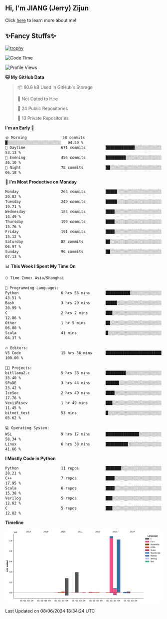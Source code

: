 ## Hi, I'm JIANG (Jerry) Zijun

Click [here](https://jzjerry.github.io/about/) to learn more about me!

## ✨Fancy Stuffs✨
[![trophy](https://github-profile-trophy.vercel.app/?username=jzjerry&theme=onedark)](https://github.com/ryo-ma/github-profile-trophy)
<!--START_SECTION:waka-->
![Code Time](http://img.shields.io/badge/Code%20Time-525%20hrs%202%20mins-blue)

![Profile Views](http://img.shields.io/badge/Profile%20Views-0-blue)

**🐱 My GitHub Data** 

> 📦 60.8 kB Used in GitHub's Storage 
 > 
> 🚫 Not Opted to Hire
 > 
> 📜 24 Public Repositories 
 > 
> 🔑 13 Private Repositories 
 > 
**I'm an Early 🐤** 

```text
🌞 Morning                58 commits          █░░░░░░░░░░░░░░░░░░░░░░░░   04.59 % 
🌆 Daytime                671 commits         █████████████░░░░░░░░░░░░   53.13 % 
🌃 Evening                456 commits         █████████░░░░░░░░░░░░░░░░   36.10 % 
🌙 Night                  78 commits          ██░░░░░░░░░░░░░░░░░░░░░░░   06.18 % 
```
📅 **I'm Most Productive on Monday** 

```text
Monday                   263 commits         █████░░░░░░░░░░░░░░░░░░░░   20.82 % 
Tuesday                  249 commits         █████░░░░░░░░░░░░░░░░░░░░   19.71 % 
Wednesday                183 commits         ████░░░░░░░░░░░░░░░░░░░░░   14.49 % 
Thursday                 199 commits         ████░░░░░░░░░░░░░░░░░░░░░   15.76 % 
Friday                   191 commits         ████░░░░░░░░░░░░░░░░░░░░░   15.12 % 
Saturday                 88 commits          ██░░░░░░░░░░░░░░░░░░░░░░░   06.97 % 
Sunday                   90 commits          ██░░░░░░░░░░░░░░░░░░░░░░░   07.13 % 
```


📊 **This Week I Spent My Time On** 

```text
🕑︎ Time Zone: Asia/Shanghai

💬 Programming Languages: 
Python                   6 hrs 56 mins       ███████████░░░░░░░░░░░░░░   43.51 % 
Bash                     3 hrs 20 mins       █████░░░░░░░░░░░░░░░░░░░░   20.99 % 
C                        2 hrs 2 mins        ███░░░░░░░░░░░░░░░░░░░░░░   12.86 % 
Other                    1 hr 5 mins         ██░░░░░░░░░░░░░░░░░░░░░░░   06.80 % 
Scala                    41 mins             █░░░░░░░░░░░░░░░░░░░░░░░░   04.37 % 

🔥 Editors: 
VS Code                  15 hrs 56 mins      █████████████████████████   100.00 % 

🐱‍💻 Projects: 
bitllama2.c              5 hrs 38 mins       █████████░░░░░░░░░░░░░░░░   35.40 % 
SPaDE                    3 hrs 44 mins       ██████░░░░░░░░░░░░░░░░░░░   23.42 % 
IceSoc                   2 hrs 49 mins       ████░░░░░░░░░░░░░░░░░░░░░   17.76 % 
VexiiRiscv               1 hr 49 mins        ███░░░░░░░░░░░░░░░░░░░░░░   11.45 % 
bitnet_test              53 mins             █░░░░░░░░░░░░░░░░░░░░░░░░   05.62 % 

💻 Operating System: 
WSL                      9 hrs 17 mins       ███████████████░░░░░░░░░░   58.34 % 
Linux                    6 hrs 38 mins       ██████████░░░░░░░░░░░░░░░   41.66 % 
```

**I Mostly Code in Python** 

```text
Python                   11 repos            ███████░░░░░░░░░░░░░░░░░░   28.21 % 
C++                      7 repos             ████░░░░░░░░░░░░░░░░░░░░░   17.95 % 
Scala                    6 repos             ████░░░░░░░░░░░░░░░░░░░░░   15.38 % 
Verilog                  5 repos             ███░░░░░░░░░░░░░░░░░░░░░░   12.82 % 
C                        5 repos             ███░░░░░░░░░░░░░░░░░░░░░░   12.82 % 
```



**Timeline**

![Lines of Code chart](https://raw.githubusercontent.com/Jzjerry/Jzjerry/main/assets/bar_graph.png)


 Last Updated on 08/06/2024 18:34:24 UTC
<!--END_SECTION:waka-->
